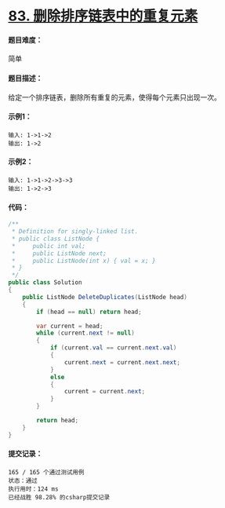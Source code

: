# [83. 删除排序链表中的重复元素](https://leetcode-cn.com/classic/problems/remove-duplicates-from-sorted-list/description/)

#### 题目难度：

简单

#### 题目描述：

给定一个排序链表，删除所有重复的元素，使得每个元素只出现一次。

#### 示例1：

```
输入: 1->1->2
输出: 1->2
```

#### 示例2：

```
输入: 1->1->2->3->3
输出: 1->2->3
```

#### 代码：

```c#
/**
 * Definition for singly-linked list.
 * public class ListNode {
 *     public int val;
 *     public ListNode next;
 *     public ListNode(int x) { val = x; }
 * }
 */
public class Solution
{
    public ListNode DeleteDuplicates(ListNode head)
    {
        if (head == null) return head;

        var current = head;
        while (current.next != null)
        {
            if (current.val == current.next.val)
            {
                current.next = current.next.next;
            }
            else
            {
                current = current.next;
            }
        }

        return head;
    }
}
```

#### 提交记录：

```
165 / 165 个通过测试用例
状态：通过
执行用时：124 ms
已经战胜 98.28% 的csharp提交记录
```

